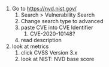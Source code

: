 1. Go to https://nvd.nist.gov/ 
	1. Search > Vulnerability Search
	2. Change search type to advanced 
	3. paste CVE into CVE Identifier
		1. CVE-2020-10148?
	4. read description 
2. look at metrics
	1. click CVSS Version 3.x
	2. look at NIST: NVD base score